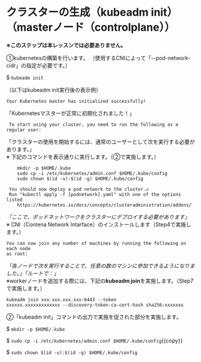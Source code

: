 # クラスターの生成（kubeadm init）（masterノード（controlplane））

**※このステップは本レッスンでは必要ありません。**  

①kubernetesの構築を行います。
（使用するCNIによって「--pod-network-cidr」の指定が必要です。）  

$ `kubeadm init`  

（以下はkubeadm init実行後の表示例）

```text
Your Kubernetes master has initialized successfully!
```

 「Kubernetesマスターが正常に初期化されました！」

```text
 To start using your cluster, you need to run the following as a regular user:
 ```

「クラスターの使用を開始するには、通常のユーザーとして次を実行する必要があります。」  
※ 下記のコマンドを表示通りに実行します。（②で実施します。）

```text
    mkdir -p $HOME/.kube
    sudo cp -i /etc/kubernetes/admin.conf $HOME/.kube/config
    sudo chown $(id -u):$(id -g) $HOME/.kube/config
```
  
```text
 You should now deploy a pod network to the cluster.↲
 Run "kubectl apply -f [podnetwork].yaml" with one of the options listed
    https://kubernetes.io/docs/concepts/clusteradministration/addons/
```

*「ここで、ポッドネットワークをクラスターにデプロイする必要があります」*  
※ CNI（Contena Network Intarface）のインストールします（Step4で実施します。）  

```text
You can now join any number of machines by running the following on each node
as root:
```

*「各ノードで次を実行することで、任意の数のマシンに参加できるようになりました。」「ルートで：」*  
※workerノードを追加する際には、下記の**kubeadm join**を実施します。（Step7で実施します。）

```text
kubeadm join xxx.xxx.xxx.xxx:6443 --token
xxxxxx.xxxxxxxxxxxxx --discovery-token-ca-cert-hash sha256:xxxxxxx
```

②「kubeadm init」コマンドの出力で実施を促された部分を実施します。  

$ `mkdir -p $HOME/.kube`  

$ `sudo cp -i /etc/kubernetes/admin.conf $HOME/.kube/config`{{copy}}  

$ `sudo chown $(id -u):$(id -g) $HOME/.kube/config`  
